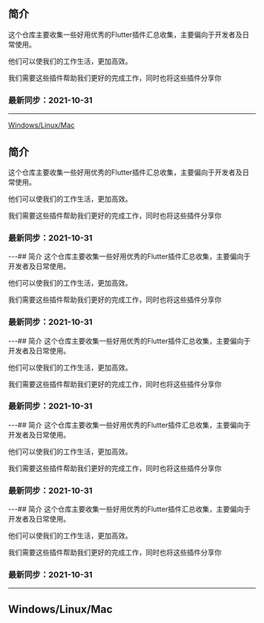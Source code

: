 
## 简介
这个仓库主要收集一些好用优秀的Flutter插件汇总收集，主要偏向于开发者及日常使用。

他们可以使我们的工作生活，更加高效。

我们需要这些插件帮助我们更好的完成工作，同时也将这些插件分享你

### 最新同步：2021-10-31 
---


[Windows/Linux/Mac](#Windows/Linux/Mac)
## 简介
这个仓库主要收集一些好用优秀的Flutter插件汇总收集，主要偏向于开发者及日常使用。

他们可以使我们的工作生活，更加高效。

我们需要这些插件帮助我们更好的完成工作，同时也将这些插件分享你

### 最新同步：2021-10-31 
---## 简介
这个仓库主要收集一些好用优秀的Flutter插件汇总收集，主要偏向于开发者及日常使用。

他们可以使我们的工作生活，更加高效。

我们需要这些插件帮助我们更好的完成工作，同时也将这些插件分享你

### 最新同步：2021-10-31 
---## 简介
这个仓库主要收集一些好用优秀的Flutter插件汇总收集，主要偏向于开发者及日常使用。

他们可以使我们的工作生活，更加高效。

我们需要这些插件帮助我们更好的完成工作，同时也将这些插件分享你

### 最新同步：2021-10-31 
---## 简介
这个仓库主要收集一些好用优秀的Flutter插件汇总收集，主要偏向于开发者及日常使用。

他们可以使我们的工作生活，更加高效。

我们需要这些插件帮助我们更好的完成工作，同时也将这些插件分享你

### 最新同步：2021-10-31 
---## 简介
这个仓库主要收集一些好用优秀的Flutter插件汇总收集，主要偏向于开发者及日常使用。

他们可以使我们的工作生活，更加高效。

我们需要这些插件帮助我们更好的完成工作，同时也将这些插件分享你

### 最新同步：2021-10-31 
---
## Windows/Linux/Mac
